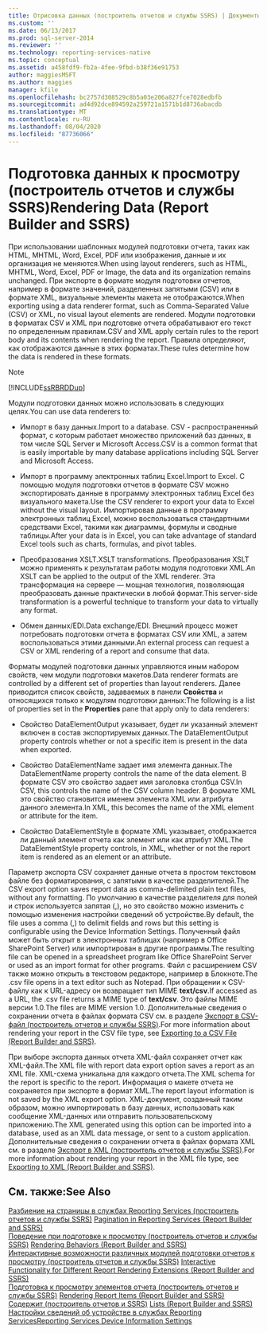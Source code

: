 ```yaml
---
title: Отрисовка данных (построитель отчетов и службы SSRS) | Документы Майкрософт
ms.custom: ''
ms.date: 06/13/2017
ms.prod: sql-server-2014
ms.reviewer: ''
ms.technology: reporting-services-native
ms.topic: conceptual
ms.assetid: a458fdf9-fb2a-4fee-9fbd-b38f36e91753
author: maggiesMSFT
ms.author: maggies
manager: kfile
ms.openlocfilehash: bc2757d308529c8b5a03e206a827fce7028edbfb
ms.sourcegitcommit: ad4d92dce894592a259721a1571b1d8736abacdb
ms.translationtype: MT
ms.contentlocale: ru-RU
ms.lasthandoff: 08/04/2020
ms.locfileid: "87736066"
---
```

# <a name="rendering-data-report-builder-and-ssrs"></a><span data-ttu-id="057ec-102">Подготовка данных к просмотру (построитель отчетов и службы SSRS)</span><span class="sxs-lookup"><span data-stu-id="057ec-102">Rendering Data (Report Builder and SSRS)</span></span>
  <span data-ttu-id="057ec-103">При использовании шаблонных модулей подготовки отчета, таких как HTML, MHTML, Word, Excel, PDF или изображения, данные и их организация не меняются.</span><span class="sxs-lookup"><span data-stu-id="057ec-103">When using layout renderers, such as HTML, MHTML, Word, Excel, PDF or Image, the data and its organization remains unchanged.</span></span> <span data-ttu-id="057ec-104">При экспорте в формате модуля подготовки отчетов, например в формате значений, разделенных запятыми (CSV) или в формате XML, визуальные элементы макета не отображаются.</span><span class="sxs-lookup"><span data-stu-id="057ec-104">When exporting using a data renderer format, such as Comma-Separated Value (CSV) or XML, no visual layout elements are rendered.</span></span> <span data-ttu-id="057ec-105">Модули подготовки в форматах CSV и XML при подготовке отчета обрабатывают его текст по определенным правилам.</span><span class="sxs-lookup"><span data-stu-id="057ec-105">CSV and XML apply certain rules to the report body and its contents when rendering the report.</span></span> <span data-ttu-id="057ec-106">Правила определяют, как отображаются данные в этих форматах.</span><span class="sxs-lookup"><span data-stu-id="057ec-106">These rules determine how the data is rendered in these formats.</span></span>  
  
> [!NOTE]  
>  [!INCLUDE[ssRBRDDup](../../includes/ssrbrddup-md.md)]  
  
 <span data-ttu-id="057ec-107">Модули подготовки данных можно использовать в следующих целях.</span><span class="sxs-lookup"><span data-stu-id="057ec-107">You can use data renderers to:</span></span>  
  
-   <span data-ttu-id="057ec-108">Импорт в базу данных.</span><span class="sxs-lookup"><span data-stu-id="057ec-108">Import to a database.</span></span> <span data-ttu-id="057ec-109">CSV - распространенный формат, с которым работает множество приложений баз данных, в том числе SQL Server и Microsoft Access.</span><span class="sxs-lookup"><span data-stu-id="057ec-109">CSV is a common format that is easily importable by many database applications including SQL Server and Microsoft Access.</span></span>  
  
-   <span data-ttu-id="057ec-110">Импорт в программу электронных таблиц Excel.</span><span class="sxs-lookup"><span data-stu-id="057ec-110">Import to Excel.</span></span> <span data-ttu-id="057ec-111">С помощью модуля подготовки отчетов в формате CSV можно экспортировать данные в программу электронных таблиц Excel без визуального макета.</span><span class="sxs-lookup"><span data-stu-id="057ec-111">Use the CSV renderer to export your data to Excel without the visual layout.</span></span> <span data-ttu-id="057ec-112">Импортировав данные в программу электронных таблиц Excel, можно воспользоваться стандартными средствами Excel, такими как диаграммы, формулы и сводные таблицы.</span><span class="sxs-lookup"><span data-stu-id="057ec-112">After your data is in Excel, you can take advantage of standard Excel tools such as charts, formulas, and pivot tables.</span></span>  
  
-   <span data-ttu-id="057ec-113">Преобразования XSLT.</span><span class="sxs-lookup"><span data-stu-id="057ec-113">XSLT transformations.</span></span> <span data-ttu-id="057ec-114">Преобразования XSLT можно применять к результатам работы модуля подготовки XML.</span><span class="sxs-lookup"><span data-stu-id="057ec-114">An XSLT can be applied to the output of the XML renderer.</span></span> <span data-ttu-id="057ec-115">Эта трансформация на сервере — мощная технология, позволяющая преобразовать данные практически в любой формат.</span><span class="sxs-lookup"><span data-stu-id="057ec-115">This server-side transformation is a powerful technique to transform your data to virtually any format.</span></span>  
  
-   <span data-ttu-id="057ec-116">Обмен данных/EDI.</span><span class="sxs-lookup"><span data-stu-id="057ec-116">Data exchange/EDI.</span></span> <span data-ttu-id="057ec-117">Внешний процесс может потребовать подготовки отчета в форматах CSV или XML, а затем воспользоваться этими данными.</span><span class="sxs-lookup"><span data-stu-id="057ec-117">An external process can request a CSV or XML rendering of a report and consume that data.</span></span>  
  
 <span data-ttu-id="057ec-118">Форматы модулей подготовки данных управляются иным набором свойств, чем модули подготовки макетов.</span><span class="sxs-lookup"><span data-stu-id="057ec-118">Data renderer formats are controlled by a different set of properties than layout renderers.</span></span> <span data-ttu-id="057ec-119">Далее приводится список свойств, задаваемых в панели **Свойства** и относящихся только к модулям подготовки данных:</span><span class="sxs-lookup"><span data-stu-id="057ec-119">The following is a list of properties set in the **Properties** pane that apply only to data renderers:</span></span>  
  
-   <span data-ttu-id="057ec-120">Свойство DataElementOutput указывает, будет ли указанный элемент включен в состав экспортируемых данных.</span><span class="sxs-lookup"><span data-stu-id="057ec-120">The DataElementOutput property controls whether or not a specific item is present in the data when exported.</span></span>  
  
-   <span data-ttu-id="057ec-121">Свойство DataElementName задает имя элемента данных.</span><span class="sxs-lookup"><span data-stu-id="057ec-121">The DataElementName property controls the name of the data element.</span></span> <span data-ttu-id="057ec-122">В формате CSV это свойство задает имя заголовка столбца CSV.</span><span class="sxs-lookup"><span data-stu-id="057ec-122">In CSV, this controls the name of the CSV column header.</span></span> <span data-ttu-id="057ec-123">В формате XML это свойство становится именем элемента XML или атрибута данного элемента.</span><span class="sxs-lookup"><span data-stu-id="057ec-123">In XML, this becomes the name of the XML element or attribute for the item.</span></span>  
  
-   <span data-ttu-id="057ec-124">Свойство DataElementStyle в формате XML указывает, отображается ли данный элемент отчета как элемент или как атрибут XML.</span><span class="sxs-lookup"><span data-stu-id="057ec-124">The DataElementStyle property controls, in XML, whether or not the report item is rendered as an element or an attribute.</span></span>  
  
 <span data-ttu-id="057ec-125">Параметр экспорта CSV сохраняет данные отчета в простом текстовом файле без форматирования, с запятыми в качестве разделителей.</span><span class="sxs-lookup"><span data-stu-id="057ec-125">The CSV export option saves report data as comma-delimited plain text files, without any formatting.</span></span> <span data-ttu-id="057ec-126">По умолчанию в качестве разделителя для полей и строк используется запятая (,), но это свойство можно изменить с помощью изменения настройки сведений об устройстве.</span><span class="sxs-lookup"><span data-stu-id="057ec-126">By default, the file uses a comma (,) to delimit fields and rows but this setting is configurable using the Device Information Settings.</span></span> <span data-ttu-id="057ec-127">Полученный файл может быть открыт в электронных таблицах (например в Office SharePoint Server) или импортирован в другие программы.</span><span class="sxs-lookup"><span data-stu-id="057ec-127">The resulting file can be opened in a spreadsheet program like Office SharePoint Server or used as an import format for other programs.</span></span> <span data-ttu-id="057ec-128">Файл с расширением CSV также можно открыть в текстовом редакторе, например в Блокноте.</span><span class="sxs-lookup"><span data-stu-id="057ec-128">The .csv file opens in a text editor such as Notepad.</span></span> <span data-ttu-id="057ec-129">При обращении к CSV-файлу как к URL-адресу он возвращает тип MIME **text/csv**.</span><span class="sxs-lookup"><span data-stu-id="057ec-129">If accessed as a URL, the .csv file returns a MIME type of **text/csv**.</span></span> <span data-ttu-id="057ec-130">Это файлы MIME версии 1.0.</span><span class="sxs-lookup"><span data-stu-id="057ec-130">The files are MIME version 1.0.</span></span> <span data-ttu-id="057ec-131">Дополнительные сведения о сохранении отчета в файлах формата CSV см. в разделе [Экспорт в CSV-файл (построитель отчетов и службы SSRS)](../report-builder/exporting-to-a-csv-file-report-builder-and-ssrs.md).</span><span class="sxs-lookup"><span data-stu-id="057ec-131">For more information about rendering your report in the CSV file type, see [Exporting to a CSV File &#40;Report Builder and SSRS&#41;](../report-builder/exporting-to-a-csv-file-report-builder-and-ssrs.md).</span></span>  
  
 <span data-ttu-id="057ec-132">При выборе экспорта данных отчета XML-файл сохраняет отчет как XML-файл.</span><span class="sxs-lookup"><span data-stu-id="057ec-132">The XML file with report data export option saves a report as an XML file.</span></span> <span data-ttu-id="057ec-133">XML-схема уникальна для каждого отчета.</span><span class="sxs-lookup"><span data-stu-id="057ec-133">The XML schema for the report is specific to the report.</span></span> <span data-ttu-id="057ec-134">Информация о макете отчета не сохраняется при экспорте в формат XML.</span><span class="sxs-lookup"><span data-stu-id="057ec-134">The report layout information is not saved by the XML export option.</span></span> <span data-ttu-id="057ec-135">XML-документ, созданный таким образом, можно импортировать в базу данных, использовать как сообщение XML-данных или отправить пользовательскому приложению.</span><span class="sxs-lookup"><span data-stu-id="057ec-135">The XML generated using this option can be imported into a database, used as an XML data message, or sent to a custom application.</span></span> <span data-ttu-id="057ec-136">Дополнительные сведения о сохранении отчета в файлах формата XML см. в разделе [Экспорт в XML (построитель отчетов и службы SSRS)](../report-builder/exporting-to-xml-report-builder-and-ssrs.md).</span><span class="sxs-lookup"><span data-stu-id="057ec-136">For more information about rendering your report in the XML file type, see [Exporting to XML &#40;Report Builder and SSRS&#41;](../report-builder/exporting-to-xml-report-builder-and-ssrs.md).</span></span>  
  
## <a name="see-also"></a><span data-ttu-id="057ec-137">См. также:</span><span class="sxs-lookup"><span data-stu-id="057ec-137">See Also</span></span>  
 <span data-ttu-id="057ec-138">[Разбиение на страницы в службах Reporting Services (построитель отчетов и службы SSRS)](pagination-in-reporting-services-report-builder-and-ssrs.md) </span><span class="sxs-lookup"><span data-stu-id="057ec-138">[Pagination in Reporting Services &#40;Report Builder  and SSRS&#41;](pagination-in-reporting-services-report-builder-and-ssrs.md) </span></span>  
 <span data-ttu-id="057ec-139">[Поведение при подготовке к просмотру (построитель отчетов и службы SSRS)](rendering-behaviors-report-builder-and-ssrs.md) </span><span class="sxs-lookup"><span data-stu-id="057ec-139">[Rendering Behaviors &#40;Report Builder  and SSRS&#41;](rendering-behaviors-report-builder-and-ssrs.md) </span></span>  
 <span data-ttu-id="057ec-140">[Интерактивные возможности различных модулей подготовки отчетов к просмотру (построитель отчетов и службы SSRS)](../report-builder/interactive-functionality-different-report-rendering-extensions.md) </span><span class="sxs-lookup"><span data-stu-id="057ec-140">[Interactive Functionality for Different Report Rendering Extensions &#40;Report Builder and SSRS&#41;](../report-builder/interactive-functionality-different-report-rendering-extensions.md) </span></span>  
 <span data-ttu-id="057ec-141">[Подготовка к просмотру элементов отчета (построитель отчетов и службы SSRS)](rendering-report-items-report-builder-and-ssrs.md) </span><span class="sxs-lookup"><span data-stu-id="057ec-141">[Rendering Report Items &#40;Report Builder and SSRS&#41;](rendering-report-items-report-builder-and-ssrs.md) </span></span>  
 <span data-ttu-id="057ec-142">[Содержит &#40;построитель отчетов и SSRS&#41;](tables-matrices-and-lists-report-builder-and-ssrs.md) </span><span class="sxs-lookup"><span data-stu-id="057ec-142">[Lists &#40;Report Builder and SSRS&#41;](tables-matrices-and-lists-report-builder-and-ssrs.md) </span></span>  
 [<span data-ttu-id="057ec-143">Настройки сведений об устройстве в службах Reporting Services</span><span class="sxs-lookup"><span data-stu-id="057ec-143">Reporting Services Device Information Settings</span></span>](https://go.microsoft.com/fwlink/?LinkId=102515)  
  
  
